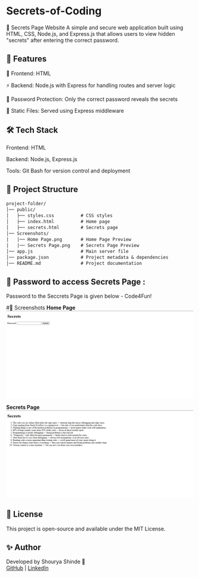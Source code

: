 # Secrets-of-Coding
🔐 Secrets Page Website
A simple and secure web application built using HTML, CSS, Node.js, and Express.js that allows users to view hidden "secrets" after entering the correct password.

## 📌 Features
🎨 Frontend: HTML 

⚡ Backend: Node.js with Express for handling routes and server logic

🔑 Password Protection: Only the correct password reveals the secrets

📂 Static Files: Served using Express middleware

## 🛠️ Tech Stack
Frontend: HTML

Backend: Node.js, Express.js

Tools: Git Bash for version control and deployment

## 📂 Project Structure
```
project-folder/
│── public/
│   ├── styles.css          # CSS styles
│   ├── index.html          # Home page
│   ├── secrets.html        # Secrets page
│── Screenshots/
|   |── Home Page.png       # Home Page Preview
|   |── Secrets Page.png    # Secrets Page Preview
│── app.js                  # Main server file
│── package.json            # Project metadata & dependencies
│── README.md               # Project documentation

```
## 🔑 Password to access Secrets Page :
Password to the Seccrets Page is given below -
Code4Fun!

#📸 Screenshots
**Home Page**  
![Home Page](Screenshots/HomePage.png)

**Secrets Page**  
![Secrets Page](Screenshots/SecretsPage.png)


## 📜 License
This project is open-source and available under the MIT License.

## ✨ Author
Developed by Shourya Shinde 🚀  
[GitHub](https://github.com/ShouryaShinde) | [LinkedIn](https://www.linkedin.com/in/shourya-shinde-1a5425330/)
